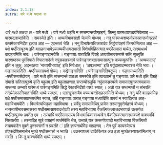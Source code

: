 ```yaml
---
index: 2.1.18
sutra: पारे मध्ये षष्ठ्या वा

---
```

_पारे मध्ये षष्ठ्या वा_ - पारे मध्ये । पारे मध्ये #इति न सप्तम्यन्तयोग्र्रहणं, किन्तु पारमध्यशब्दयोरेवेत्याह — पारमद्यशब्दाविति । समस्येते इति । अव्ययीभावसंज्ञौ चेत्यपि बोध्यम् । ननु पारमध्यशब्दयोरकारान्तयोग्र्रहणे कथमेकारनिर्देश इत्यत आह — एदन्तत्वं चेति । ननु विभाषेत्यधिकारादेव सिद्धेवा॑ग्रहणं किमर्थमित्यत आह — पक्षे षष्ठीतत्पुरुष इति वाग्रहणाभावेऽयमव्ययीभावसमासो विशेषविहितत्वात् षष्ठीसमासं बाधेत, तदबाधार्थं वाग्रहणमिति भावः । पारेगङ्गादानयेति । गङ्गायाः पारादिति विग्रहे अव्ययीभावसमासे सति सुब्लुकि पारशब्दस्य पूर्वनिपाते निपातनादेत्वे नपुंसकह्रस्वत्वे पारेगङ्गशब्दात्समासात्पुनः पञ्चम्युत्पत्तिः । 'अव्ययादाप्' इति न लुक्, अदन्ततया 'नाव्ययीभावात्' इति निषेधात् । 'अपञ्चम्या' इति पर्युदासादम्भावश्च नेति भावः । गङ्गापारादिति -षष्ठीसमासपक्षे ज्ञेयम् । मद्येगङ्गादिति । पारेगङ्गादितिवद्रूपम् । गङ्गामध्यादिति -षष्ठीसमासेज्ञेयम् ।पारे मध्ये इति सप्तम्यन्ते षष्ठआ समस्येते॑ इति व्याख्याने तु गङ्गायाः पारे मध्ये इति विग्रहे संमासे सतितत्पुरुषे कृति बहुलम् इति बहुलग्रहणात् सप्तम्योरलुकि नपुंसकह्रस्वत्वे समासात्पुनरुत्वपन्नायाः सप्तम्या अम्भावे पारेमध्यं पारेगङ्गमिति सिद्धे रेकारनिर्देशो व्यर्थः स्यात् । अतो यत्र सप्तम्यर्थो न संभवति तदर्थमेकारनिपातनमिति भाष्ये स्पष्टम् । एतत्सूचनायैव पञ्चम्यन्तोदाहरणमिति बोध्यम् । ननु यदि वाग्रहणमिह पक्षे षष्ठीसमासप्राप्त्यर्थमेव स्यात्, तर्हि गङ्गायाः पारात् गङ्गाया मध्यादिति वाक्यं न स्यादित्यत आह-महाविभाषयेति । विभाषेत्यधिकृता महाविभाषा । सर्वेषु समासविधिषु प्रायेण तस्यानुवृत्तेर्महत्त्वं बोध्यम् । नन्वव्ययीभावसमासस्य षष्ठीसमासापवादत्वेऽपि तस्य महाविभाषया वैकल्पिकत्वात्तदभावपक्षे उत्सर्गतः षष्ठीतत्पुरुषः प्रवर्तत एव । तस्यापि षष्ठीसमासस्य विभाषाधिकारस्थत्वेन वैकल्पिकत्वात्तदभावपक्षे वाक्यमपि सिध्यत्येव । तस्मादिह सूत्रे वाग्रहणं व्यर्थमेवेति चेत्, उच्यते,यत्र उत्सर्गापवादौ महाविभाषया विकल्पितौ तत्रापवादेन मुक्ते पुनरुत्सर्गो न प्रवर्तते ॑ इति ज्ञापनार्थमिह वाग्रहणम् । तेन पूर्वं कायस्येत्यत्र #एकदेशिसमासेन मुक्ते षष्ठीसमासो न भवति । दक्षस्यापत्यं दाक्षिरित्यत्र अत इञा मुक्तेतस्यापत्य॑मित्यण् न भवति । किं तु वाक्यमेवेति भाष्ये स्पष्टम् ।